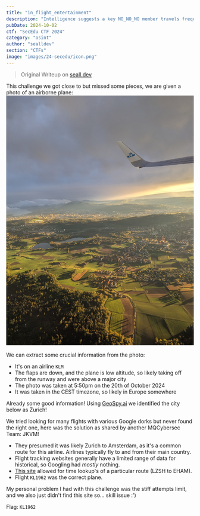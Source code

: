 ```yaml
---
title: "in_flight_entertainment"
description: "Intelligence suggests a key NO_NO_NO member travels frequently between multiple countries. A photograph, likely taken by this individual during one of their trips, has been intercepted. Help us find the flight number. This information could be crucial in predicting their movements and potentially intercepting them at an airport. 'flag format: <flight number>'."
pubDate: 2024-10-02
ctf: "SecEdu CTF 2024"
category: "osint"
author: "sealldev"
section: "CTFs"
image: "images/24-secedu/icon.png"
---
```


> Original Writeup on [seall.dev](https://seall.dev/posts/seceduweek42024#in_flight_entertainment)

This challenge we got close to but missed some pieces, we are given a photo of an airborne plane:
![pretty_landscape.jpg](images/24-secedu/pretty_landscape.jpg)

We can extract some crucial information from the photo:
- It's on an airline `KLM`
- The flaps are down, and the plane is low altitude, so likely taking off from the runway and were above a major city
- The photo was taken at 5:50pm on the 20th of October 2024
- It was taken in the CEST timezone, so likely in Europe somewhere

Already some good information! Using [GeoSpy.ai](https://geospy.ai) we identified the city below as Zurich!

We tried looking for many flights with various Google dorks but never found the right one, here was the solution as shared by another MQCybersec Team: JKVM!

- They presumed it was likely Zurich to Amsterdam, as it's a common route for this airline. Airlines typically fly to and from their main country.
- Flight tracking websites generally have a limited range of data for historical, so Googling had *mostly* nothing.
- [This site](https://www.flightera.net/route/LSZH/EHAM/2023-10-20%20%2005_00) allowed for time lookup's of a particular route (LZSH to EHAM).
- Flight `KL1962` was the correct plane.

My personal problem I had with this challenge was the stiff attempts limit, and we also just didn't find this site so... skill issue :')

Flag: `KL1962`